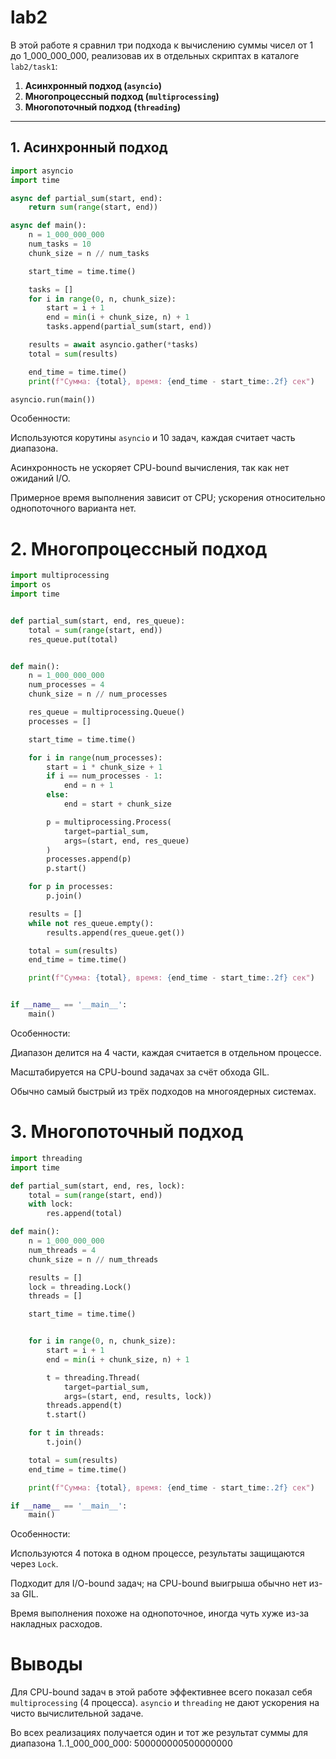 # lab2

В этой работе я сравнил три подхода к вычислению суммы чисел от 1 до 1_000_000_000, реализовав их в отдельных скриптах в каталоге `lab2/task1`:

1. **Асинхронный подход (`asyncio`)**
2. **Многопроцессный подход (`multiprocessing`)**
3. **Многопоточный подход (`threading`)**

---

## 1. Асинхронный подход

```python
import asyncio
import time

async def partial_sum(start, end):
    return sum(range(start, end))

async def main():
    n = 1_000_000_000
    num_tasks = 10
    chunk_size = n // num_tasks

    start_time = time.time()

    tasks = []
    for i in range(0, n, chunk_size):
        start = i + 1
        end = min(i + chunk_size, n) + 1
        tasks.append(partial_sum(start, end))

    results = await asyncio.gather(*tasks)
    total = sum(results)

    end_time = time.time()
    print(f"Сумма: {total}, время: {end_time - start_time:.2f} сек")

asyncio.run(main())
```

Особенности:

Используются корутины `asyncio` и 10 задач, каждая считает часть диапазона.

Асинхронность не ускоряет CPU-bound вычисления, так как нет ожиданий I/O.

Примерное время выполнения зависит от CPU; ускорения относительно однопоточного варианта нет.


# 2. Многопроцессный подход
```python
import multiprocessing
import os
import time


def partial_sum(start, end, res_queue):
    total = sum(range(start, end))
    res_queue.put(total)


def main():
    n = 1_000_000_000
    num_processes = 4
    chunk_size = n // num_processes

    res_queue = multiprocessing.Queue()
    processes = []

    start_time = time.time()

    for i in range(num_processes):
        start = i * chunk_size + 1
        if i == num_processes - 1:
            end = n + 1
        else:
            end = start + chunk_size

        p = multiprocessing.Process(
            target=partial_sum,
            args=(start, end, res_queue)
        )
        processes.append(p)
        p.start()

    for p in processes:
        p.join()

    results = []
    while not res_queue.empty():
        results.append(res_queue.get())

    total = sum(results)
    end_time = time.time()

    print(f"Сумма: {total}, время: {end_time - start_time:.2f} сек")


if __name__ == '__main__':
    main()
```


Особенности:

Диапазон делится на 4 части, каждая считается в отдельном процессе.

Масштабируется на CPU-bound задачах за счёт обхода GIL.

Обычно самый быстрый из трёх подходов на многоядерных системах.



# 3. Многопоточный подход

```python
import threading
import time

def partial_sum(start, end, res, lock):
    total = sum(range(start, end))
    with lock:
        res.append(total)

def main():
    n = 1_000_000_000
    num_threads = 4
    chunk_size = n // num_threads

    results = []
    lock = threading.Lock()
    threads = []

    start_time = time.time()


    for i in range(0, n, chunk_size):
        start = i + 1
        end = min(i + chunk_size, n) + 1

        t = threading.Thread(
            target=partial_sum,
            args=(start, end, results, lock))
        threads.append(t)
        t.start()

    for t in threads:
        t.join()

    total = sum(results)
    end_time = time.time()

    print(f"Сумма: {total}, время: {end_time - start_time:.2f} сек")

if __name__ == '__main__':
    main()
```

Особенности:

Используются 4 потока в одном процессе, результаты защищаются через `Lock`.

Подходит для I/O-bound задач; на CPU-bound выигрыша обычно нет из-за GIL.

Время выполнения похоже на однопоточное, иногда чуть хуже из-за накладных расходов.

# Выводы
Для CPU-bound задач в этой работе эффективнее всего показал себя `multiprocessing` (4 процесса). `asyncio` и `threading` не дают ускорения на чисто вычислительной задаче.

Во всех реализациях получается один и тот же результат суммы для диапазона 1..1_000_000_000: 500000000500000000

